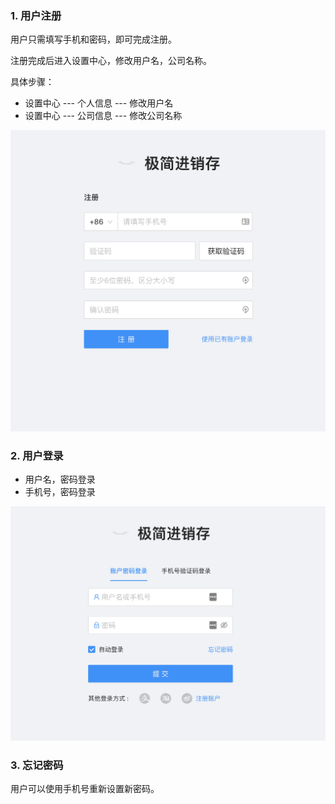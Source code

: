 ### 1. 用户注册

用户只需填写手机和密码，即可完成注册。

注册完成后进入设置中心，修改用户名，公司名称。

具体步骤：

- 设置中心 --- 个人信息 --- 修改用户名
- 设置中心 --- 公司信息 --- 修改公司名称

![avatar](../_media/screenshot/用户注册.png ':size=600x600')


### 2. 用户登录
- 用户名，密码登录
- 手机号，密码登录

![avatar](../_media/screenshot/用户登录.png ':size=600x500')

### 3. 忘记密码
用户可以使用手机号重新设置新密码。





